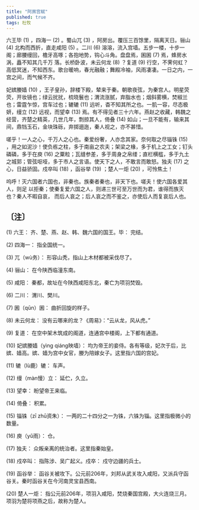 ```yaml
---
title: "阿房宫赋"
published: true
tags: 杜牧
---
```


六王毕 (1) ，四海一 (2) 。蜀山兀 (3) ，阿房出。覆压三百馀里，隔离天日。骊山 (4) 北构而西折，直走咸阳 (5) 。二川 (6) 溶溶，流入宫墙。五步一楼，十步一阁；廊腰缦回，檐牙高啄；各抱地势，钩心斗角。盘盘焉，囷囷 (7) 焉，蜂房水涡，矗不知其几千万 落。长桥卧波，未云何龙 (8) ？复道 (9) 行空，不霁何虹？高低冥迷，不知西东。歌台暖响，春光融融；舞殿冷袖，风雨凄凄。一日之内，一宫之间，而气候不齐。

妃嫔媵嫱 (10) ，王子皇孙，辞楼下殿，辇来于秦。朝歌夜弦，为秦宫人。明星荧荧，开妆镜也；绿云扰扰，梳晓鬟也；渭流涨腻，弃脂水也；烟斜雾横，焚椒兰也；雷霆乍惊，宫车过也；辘辘 (11) 远听，杳不知其所之也。一肌一容，尽态极妍，缦立 (12) 远视，而望幸 (13) 焉。有不得见者三十六年。燕赵之收藏，韩魏之经营，齐楚之精英，几世几年，剽掠其人，倚叠 (14) 如山；一旦不能有，输来其间，鼎铛玉石，金块珠砾，弃掷逦迤，秦人视之，亦不甚惜。

嗟乎！一人之心，千万人之心也。秦爱纷奢，人亦念其家。奈何取之尽锱铢 (15) ，用之如泥沙！使负栋之柱，多于南亩之农夫；架梁之椽，多于机上之工女；钉头磷磷，多于在庾 (16) 之粟粒；瓦缝参差，多于周身之帛缕；直栏横槛，多于九土之城郭；管弦呕哑，多于市人之言语。使天下之人，不敢言而敢怒。独夫 (17) 之心，日益骄固。戍卒叫 (18) ，函谷举 (19) ；楚人一炬 (20) ，可怜焦土！

呜呼！灭六国者六国也，非秦也。族秦者秦也，非天下也。嗟夫！使六国各爱其人，则足
以拒秦；使秦复爱六国之人，则递三世可至万世而为君，谁得而族灭也？秦人不暇自哀，
而后人哀之；后人哀之而不鉴之，亦使后人而复哀后人也。

## 〔注〕　

(1) 六王： 齐、楚、燕、赵、韩、魏六国的国王。毕： 完结。

(2) 四海一： 指全国统一。

(3) 兀（wù务）： 形容山秃，指山上木材都被采伐尽了。

(4) 骊山： 在今陕西临潼东南。

(5) 咸阳： 秦都，故址在今陕西咸阳东北，秦亡为项羽焚毁。

(6) 二川： 渭川、樊川。

(7) 囷（qūn）囷： 曲折回旋的样子。

(8) 未云何龙： 没有云哪来的龙？《周易》：“云从龙，风从虎。”

(9) 复道： 在空中架木筑成的阁道，连通宫中楼阁，上下都有通道。

(10) 妃嫔媵嫱（yìng qiáng映墙）： 均为帝王的妾侍。各有等级，妃次于后，比嫔、嫱高。嫔、嫱为宫中女官，媵为陪嫁女子。这里指六国的宫妃。

(11) 辘（lù鹿）辘： 车声。

(12) 缦（màn慢）立： 延伫，久立。

(13) 望幸： 盼望帝王来临。

(14) 倚叠： 积累。

(15) 锱铢（zī zhū资朱）： 一两的二十四分之一为铢，六铢为锱。这里指极微小的数量。

(16) 庾（yǔ雨）： 仓。

(17) 独夫： 众叛亲离的统治者。这里指秦始皇。

(18) 戍卒叫： 指陈涉、吴广起义。戍卒： 戍守边疆的兵士。

(19) 函谷举： 函谷关被攻下。公元前206年，刘邦从武关攻入咸阳，又派兵守函谷关。秦时函谷关在今河南灵宝县西南。

(20) 楚人一炬： 指公元前206年，项羽入咸阳，焚烧秦国宫殿，大火连烧三月。项羽为楚将项燕之后，故称为楚人。

